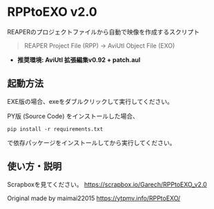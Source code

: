 # RPPtoEXO v2.0
REAPERのプロジェクトファイルから自動で映像を作成するスクリプト
>REAPER Project File (RPP) -> AviUtl Object File (EXO)
> 
* **推奨環境: AviUtl 拡張編集v0.92 + patch.aul**

## 起動方法
EXE版の場合、exeをダブルクリックして実行してください。

PY版 (Source Code) をインストールした場合、
```
pip install -r requirements.txt
```
で依存パッケージをインストールしてから実行してください。

## 使い方・説明
Scrapboxを見てください。
https://scrapbox.io/Garech/RPPtoEXO_v2.0

Original made by maimai22015
https://ytpmv.info/RPPtoEXO/